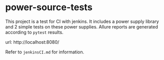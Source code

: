 # power-source-tests

This project is a test for CI with jenkins. It includes a power supply library and 2 simple tests on these power supplies. Allure reports are generated according to `pytest` results.

url: http://localhost:8080/

Refer to `jenkinsCI.md` for information.
